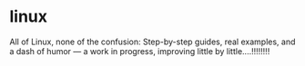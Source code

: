 # linux
All of Linux, none of the confusion: Step-by-step guides, real examples, and a dash of humor — a work in progress, improving little by little....!!!!!!!!
